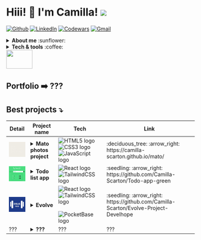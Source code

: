 # Hiii! :wave: I'm Camilla! <img src="https://media.giphy.com/media/mGcNjsfWAjY5AEZNw6/giphy.gif" width="50">

[![Github](https://img.shields.io/badge/-Github-181717?style=flat&logo=Github&logoColor=white)](https://github.com/stars/Camilla-Scarton/lists/rocket-projects) 
[![LinkedIn](https://img.shields.io/badge/-LinkedIn-0077B5?style=flat&logo=LinkedIn&logoColor=white)](https://www.linkedin.com/in/camilla-scarton/) 
[![Codewars](https://img.shields.io/badge/-Codewars-181717?style=flat&logo=Codewars&logoColor=red)](https://www.codewars.com/users/Camilla%20Scarton) 
[![Gmail](https://img.shields.io/badge/-Gmail-E62229?style=flat&logo=Gmail&logoColor=white)](mailto:camy.s96@gmail.com)


<details>
  <summary><b>About me</b> :sunflower:</summary>
  <table align="center">
    <tr>
      <td><img align="left" src="https://media.giphy.com/media/aTCvcjvNPdgYZPaRjq/giphy.gif" width="130" height="150" /></td>
      <td>
        <strong>I'm an italian :pizza: web developer. I love music :notes:, cats :smiley_cat: and Sudoku :pencil2:.<br>
        I'm currently working on a complex puzzle :jigsaw: with each piece representing a new skill I acquire :hammer_and_wrench:.<br>
        If I'm not reachable, I'm problably cooking :fried_egg:, gardening :seedling: or crocheting :yarn:.</strong>
      </td>
    </tr>
  </table>
</details>

<details>
  <summary><b>Tech & tools</b> :coffee:</summary>
  <img src="https://img.shields.io/badge/JavaScript-282C34?logo=javascript&logoColor=F7DF1E" alt="JavaScript logo" title="JavaScript" height="25" />
  &nbsp;
  <img src="https://img.shields.io/badge/TypeScript-282C34?logo=typescript&logoColor=3178C6" alt="TypeScript logo" title="TypeScript" height="25" />
  &nbsp;
  <img src="https://img.shields.io/badge/HTML5-282C34?logo=html5&logoColor=E34F26" alt="HTML5 logo" title="HTML5" height="25" />
  &nbsp;
  <img src="https://img.shields.io/badge/CSS3-282C34?logo=css3&logoColor=1572B6" alt="CSS3 logo" title="CSS3" height="25" />
  &nbsp;
  <img src="https://img.shields.io/badge/Sass-282C34?logo=sass" alt="CSS3 logo" title="Sass" height="25" />
  &nbsp;
  <img src="https://img.shields.io/badge/TailwindCSS-282C34?logo=tailwindcss&logoColor=0EA5E9" alt="TailwindCSS logo" title="TailwindCSS" height="25" />
  &nbsp;
  <img src="https://img.shields.io/badge/Bootstrap-282C34?logo=bootstrap&logoColor=712CF9" alt="Bootstrap logo" title="Bootstrap" height="25" />
  &nbsp;
  <img src="https://img.shields.io/badge/React-282C34?logo=react&logoColor=61DAFB" alt="React logo" title="React" height="25" />
  &nbsp;
  <img src="https://img.shields.io/badge/Redux-282C34?logo=redux&logoColor=764ABC" alt="Redux logo" title="Redux" height="25" />
  &nbsp;
  <img src="https://img.shields.io/badge/npm-282C34?logo=npm" alt="npm logo" title="npm" height="25" />
  &nbsp;
  <img src="https://img.shields.io/badge/Node.js-282C34?logo=node.js&logoColor=43853D" alt="Node.js logo" title="Node.js" height="25" />
  &nbsp;
  <img src="https://img.shields.io/badge/Postman-282C34?logo=Postman" alt="Postman logo" title="Postman" height="25" />
  &nbsp;
  <img src="https://img.shields.io/badge/PocketBase-282C34?logo=pocketbase" alt="PocketBase logo" title="PocketBase" height="25" />
  &nbsp;
  <img src="https://img.shields.io/badge/git-282C34?logo=git&logoColor=F05032" alt="git logo" title="git" height="25" />
  &nbsp;
  <img src="https://img.shields.io/badge/VSCode-282C34?logo=visual-studio-code&logoColor=007ACC" alt="Visual Studio Code logo" title="Visual Studio Code" height="25" />
  &nbsp;
  <img src="https://img.shields.io/badge/GitHub-282C34?logo=github&logoColor=white" alt="GitHub logo" title="GitHub" height="25" />
  &nbsp;
  <img src="https://img.shields.io/badge/Vite-282C34?logo=vite" alt="Vite logo" title="Vite" height="25" />
  &nbsp;
  <img src="https://img.shields.io/badge/Python-282C34?logo=python" alt="Python logo" title="Python" height="25" />
  &nbsp;
  <img src="https://img.shields.io/badge/Java-282C34?logo=openjdk" alt="Java logo" title="Java" height="25" />
</details>

<img src="https://media.giphy.com/media/4PVeey0T30PAiBYq9n/giphy.gif" width="70" height="50" />

## Portfolio :arrow_right: ???

## Best projects :arrow_heading_down:

<table>
<thead>
  <tr>
    <th>Detail</th>
    <th>Project name</th>
    <th>Tech</th>
    <th>Link</th>
  </tr>
</thead>
<tbody>
  <tr>
    <td align="center">
      <img src="./img/screen_mato.jpg" alt="screen-mato" height="40">
    </td>
    <td>
      <details>
        <summary><strong>Mato photos project</strong></summary>
        Move your mouse on the screen and see my photos collection of my beautiful cat!
      </details>
    </td>
    <td>
      <img src="https://img.shields.io/badge/HTML5-282C34?logo=html5&logoColor=E34F26" alt="HTML5 logo" title="HTML5" height="25" />
      &nbsp;
      <img src="https://img.shields.io/badge/CSS3-282C34?logo=css3&logoColor=1572B6" alt="CSS3 logo" title="CSS3" height="25" />
      &nbsp;
      <img src="https://img.shields.io/badge/JavaScript-282C34?logo=javascript&logoColor=F7DF1E" alt="JavaScript logo" title="JavaScript" height="25"/>
    </td>
    <td>:deciduous_tree: :arrow_right: https://camilla-scarton.github.io/mato/</td>
  </tr>

  <tr>
    <td align="center">
      <img src="./img/screen_todo.jpg" alt="screen-mato" height="40">
    </td>
    <td>
      <details>
        <summary><strong>Todo list app</strong></summary>
        Make your todos list, saved in the localStorage!
      </details>
    </td>
    <td>
      <img src="https://img.shields.io/badge/React-282C34?logo=react&logoColor=61DAFB" alt="React logo" title="React" height="25" />
      &nbsp;
      <img src="https://img.shields.io/badge/TailwindCSS-282C34?logo=tailwindcss&logoColor=0EA5E9" alt="TailwindCSS logo" title="TailwindCSS" height="25" />
    </td>
    <td>:seedling: :arrow_right: https://github.com/Camilla-Scarton/Todo-app-green</td>
  </tr>

  <tr>
    <td align="center">
      <img src="./img/screen_evolve.jpg" alt="screen-mato" height="40">
    </td>
    <td>
      <details>
        <summary><strong>Evolve</strong></summary>
        Web app for fitness enthusiasts!
      </details>
    </td>
    <td>
      <img src="https://img.shields.io/badge/React-282C34?logo=react&logoColor=61DAFB" alt="React logo" title="React" height="25" />
      &nbsp;
      <img src="https://img.shields.io/badge/TailwindCSS-282C34?logo=tailwindcss&logoColor=0EA5E9" alt="TailwindCSS logo" title="TailwindCSS" height="25" />
      &nbsp;
      <img src="https://img.shields.io/badge/PocketBase-282C34?logo=pocketbase" alt="PocketBase logo" title="PocketBase" height="25" />
    </td>
    <td>:seedling: :arrow_right: https://github.com/Camilla-Scarton/Evolve-Project-Develhope</td>
  </tr>
  
  <tr>
    <td>???</td>
    <td><details><summary><strong>???</strong></summary>???</details></td>
    <td>???</td>
    <td>???</td>
  </tr>
  
</tbody>
</table>
